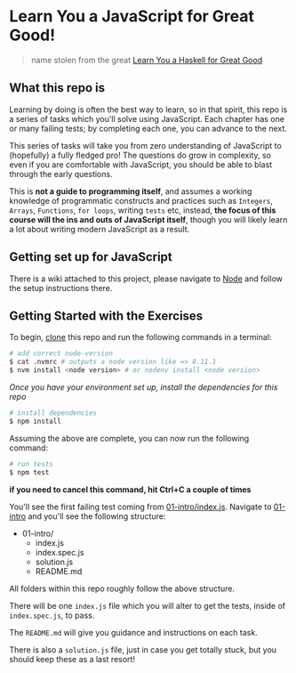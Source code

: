 # Learn You a JavaScript for Great Good!

> name stolen from the great [Learn You a Haskell for Great Good](http://learnyouahaskell.com/chapters)

## What this repo is

Learning by doing is often the best way to learn, so in that spirit, this repo is a series of tasks which you'll solve using JavaScript. Each chapter has one or many failing tests; by completing each one, you can advance to the next.

This series of tasks will take you from zero understanding of JavaScript to (hopefully) a fully fledged pro! The questions do grow in complexity, so even if you are comfortable with JavaScript, you should be able to blast through the early questions.

This is **not a guide to programming itself**, and assumes a working knowledge of programmatic constructs and practices such as `Integers`, `Arrays`, `Functions`, `for loops`, writing `tests` etc, instead, **the focus of this course will the ins and outs of JavaScript itself**, though you will likely learn a lot about writing modern JavaScript as a result.

## Getting set up for JavaScript

There is a wiki attached to this project, please navigate to [Node](https://github.com/AHDesigns/learn-you-a-javascript-for-great-good/wiki/Node) and follow the setup instructions there.

## Getting Started with the Exercises

To begin, [clone](https://help.github.com/articles/cloning-a-repository) this repo and run the following commands in a terminal:

```sh
# add correct node-version
$ cat .nvmrc # outputs a node version like => 8.11.1
$ nvm install <node version> # or nodenv install <node version>
```

*Once you have your environment set up, install the dependencies for this repo*
```sh
# install dependencies
$ npm install
```

Assuming the above are complete, you can now run the following command:  

```sh
# run tests
$ npm test
```
**if you need to cancel this command, hit Ctrl+C a couple of times**

You'll see the first failing test coming from [01-intro/index.js](./01-intro/index.js). Navigate to [01-intro](./01-intro) and you'll see the following structure:

- 01-intro/
  - index.js
  - index.spec.js
  - solution.js
  - README.md

All folders within this repo roughly follow the above structure.

There will be one `index.js` file which you will alter to get the tests, inside of `index.spec.js`, to pass.

The `README.md` will give you guidance and instructions on each task.

There is also a `solution.js` file, just in case you get totally stuck, but you should keep these as a last resort!

